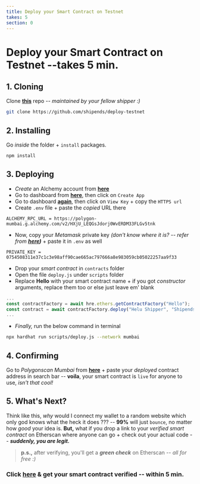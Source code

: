 ```yaml
---
title: Deploy your Smart Contract on Testnet
takes: 5
section: 0
---
```


# Deploy your Smart Contract on Testnet --takes 5 min.

## 1. Cloning

Clone **[this](https://github.com/shipends/deploy-testnet)** repo -- _maintained by your fellow shipper :)_

```bash
git clone https://github.com/shipends/deploy-testnet
```

## 2. Installing

Go _inside_ the folder + `install` packages.

```js
npm install
```

## 3. Deploying

-   _Create_ an Alchemy account from **[here](https://www.alchemy.com/)**
-   Go to dashboard from **[here](https://dashboard.alchemy.com/)**, then click on `Create App`
-   Go to dashboard **[again](https://dashboard.alchemy.com/)**, then click on `View Key` + copy the `HTTPS url`
-   Create `.env` file + paste the _copied_ URL there

```
ALCHEMY_RPC_URL = https://polygon-mumbai.g.alchemy.com/v2/HXjU_LEQGsJdorj0WvERDM33FLGv5tnk
```

-   Now, copy your _Metamask_ private key _(don't know where it is? --
    refer from **[here](https://metamask.zendesk.com/hc/en-us/articles/360015289632-How-to-export-an-account-s-private-key#:~:text=On%20the%20account%20page%2C%20click,click%20%E2%80%9CConfirm%E2%80%9D%20to%20proceed.))**_ + paste
    it in `.env` as well

```
PRIVATE_KEY = 0754508311e37c1c3e98aff90cae665ac797666a8e983059cb05022257aa9f33
```

-   Drop your _smart contract_ in `contracts` folder
-   Open the file `deploy.js` under `scripts` folder
-   Replace **Hello** with your smart contract name + if you got _constructor_ arguments, replace them too or else
    just leave em' blank

```js
...
const contractFactory = await hre.ethers.getContractFactory("Hello");
const contract = await contractFactory.deploy("Helu Shipper", "Shipends");
...
```

-   _Finally,_ run the below command in terminal

```bash
npx hardhat run scripts/deploy.js --network mumbai
```

## 4. Confirming

Go to _Polygonscan Mumbai_ from **[here](https://mumbai.polygonscan.com/)** + paste your _deployed_ contract address in search bar --
**voila**, your smart contract is `live` for anyone to use, _isn't that cool!_

## 5. What's Next?

Think like this, _why_ would I connect my wallet to a random website which only god knows
what the heck it does ??? -- **99%** will just `bounce`, no matter how _good_ your idea is. **But,** what if you drop a link to your _verified smart contract_ on
Etherscan where anyone can go + check out your actual code -- **_suddenly, you are legit._**

> **p.s.,** after verifying, you'll get a **_green check_** on Etherscan -- _all for free :)_

### Click [here](./verify_etherscan.md) & get your smart contract verified -- within 5 min.
